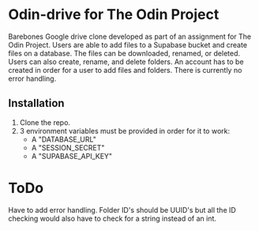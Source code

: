 # Odin-drive for The Odin Project

Barebones Google drive clone developed as part of an assignment for The Odin Project.
Users are able to add files to a Supabase bucket and create files on a database. The files can be downloaded, renamed, or deleted.
Users can also create, rename, and delete folders.
An account has to be created in order for a user to add files and folders.
There is currently no error handling.

## Installation

1. Clone the repo.
2. 3 environment variables must be provided in order for it to work:
   - A "DATABASE_URL"
   - A "SESSION_SECRET"
   - A "SUPABASE_API_KEY"

# ToDo

Have to add error handling.
Folder ID's should be UUID's but all the ID checking would also have to check for a string instead of an int.
